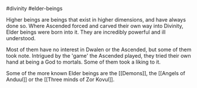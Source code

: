 #divinity #elder-beings 

Higher beings are beings that exist in higher dimensions, and have always done so. Where Ascended forced and carved their own way into Divinity, Elder beings were born into it. They are incredibly powerful and ill understood.

Most of them have no interest in Dwalen or the Ascended, but some of them took note. Intrigued by the 'game' the Ascended played, they tried their own hand at being a God to mortals. Some of them took a liking to it.

Some of the more known Elder beings are the [[Demons]], the [[Angels of Anduul]] or the [[Three minds of Zor Kovul]]. 